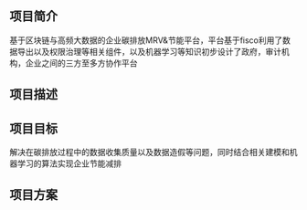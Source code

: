 ## 项目简介
基于区块链与高频大数据的企业碳排放MRV&节能平台，平台基于fisco利用了数据导出以及权限治理等相关组件，以及机器学习等知识初步设计了政府，审计机构，企业之间的三方至多方协作平台

##  项目描述

##  项目目标
解决在碳排放过程中的数据收集质量以及数据造假等问题，同时结合相关建模和机器学习的算法实现企业节能减排
##  项目方案
